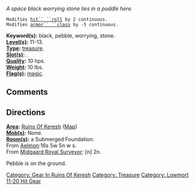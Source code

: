*A space black worrying stone lies in a puddle here.*

`Modifies `[`hit`` ``roll`](Hit_Roll "wikilink")` by 2 continuous.`  
`Modifies `[`armor`` ``class`](Armor_Class "wikilink")` by -5 continuous.`

**Keyword(s):** black, pebble, worrying, stone.  
**[Level(s)](Object_Level "wikilink"):** 11-13.  
**[Type](:Category:_Object_Types "wikilink"):**
[treasure](:Category:_Treasure "wikilink").  
**[Slot(s)](Object_Slots "wikilink"):** <held>.  
**[Quality](Object_Quality "wikilink"):** 10 hps.  
**[Weight](Object_Weight "wikilink"):** 10 lbs.  
**[Flag(s)](:Category:_Object_Flags "wikilink"):**
[magic](Magic_Flag "wikilink").  

## Comments

## Directions

**[Area](:Category:_Areas "wikilink"):** [Ruins Of
Keresh](:Category:_Ruins_Of_Keresh "wikilink")
([Map](Ruins_Of_Keresh_Map "wikilink"))  
**[Mob(s)](:Category:_Mobs "wikilink"):** None.  
**[Room(s)](:Category:_Rooms "wikilink"):** a Submerged Foundation.  
From [Aelmon](Aelmon "wikilink"):16s 5w 5n w s.  
From [Midgaard Royal Surveyor](Midgaard_Royal_Surveyor "wikilink"):
\[n\] 2n.

Pebble is on the ground.

[Category: Gear In Ruins Of
Keresh](Category:_Gear_In_Ruins_Of_Keresh "wikilink") [Category:
Treasure](Category:_Treasure "wikilink") [Category: Lowmort 11-20 Hit
Gear](Category:_Lowmort_11-20_Hit_Gear "wikilink")
